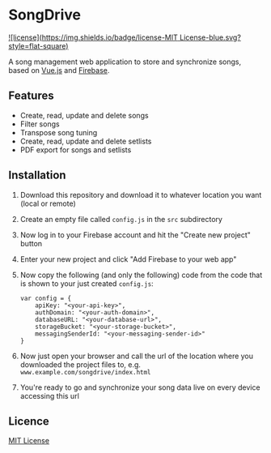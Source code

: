 # SongDrive
[![license](https://img.shields.io/badge/license-MIT License-blue.svg?style=flat-square)]() <!--[![release](https://img.shields.io/badge/release-v0.0.1-blue.svg?style=flat-square)]()-->

A song management web application to store and synchronize songs, based on [Vue.js](vuejs.org/) and [Firebase](firebase.google.com/).

## Features
- Create, read, update and delete songs
- Filter songs
- Transpose song tuning
- Create, read, update and delete setlists
- PDF export for songs and setlists

## Installation

1. Download this repository and download it to whatever location you want (local or remote)
2. Create an empty file called `config.js` in the `src` subdirectory
3. Now log in to your Firebase account and hit the "Create new project" button
4. Enter your new project and click "Add Firebase to your web app"
5. Now copy the following (and only the following) code from the code that is shown to your just created `config.js`:

    ```
    var config = {
        apiKey: "<your-api-key>",
        authDomain: "<your-auth-domain>",
        databaseURL: "<your-database-url>",
        storageBucket: "<your-storage-bucket>",
        messagingSenderId: "<your-messaging-sender-id>"
    }
    ```
    
6. Now just open your browser and call the url of the location where you downloaded the project files to, e.g. `www.example.com/songdrive/index.html`
7. You're ready to go and synchronize your song data live on every device accessing this url

## Licence
[MIT License](./LICENSE)
